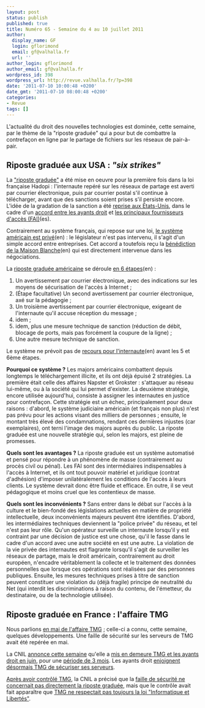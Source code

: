 ```yaml
---
layout: post
status: publish
published: true
title: Numéro 65 - Semaine du 4 au 10 juillet 2011
author:
  display_name: GF
  login: gflorimond
  email: gf@valhalla.fr
  url: ''
author_login: gflorimond
author_email: gf@valhalla.fr
wordpress_id: 398
wordpress_url: http://revue.valhalla.fr/?p=398
date: '2011-07-10 10:00:48 +0200'
date_gmt: '2011-07-10 08:00:48 +0200'
categories:
- Revue
tags: []
---
```

<p>L'actualité du droit des nouvelles technologies est dominée, cette semaine, par le thème de la "riposte graduée" qui a pour but de combattre la contrefaçon en ligne par le partage de fichiers sur les réseaux de pair-à-pair.</p>
<h2>Riposte graduée aux USA : <i>"six strikes"</i></h2>
<p>La <a href="http://pro.clubic.com/legislation-loi-internet/telechargement-illegal/actualite-434068-confirmation-riposte-graduee-etats-unis.html">"riposte graduée"</a> a été mise en oeuvre pour la première fois dans la loi française Hadopi : l'internaute repéré sur les réseaux de partage est averti par courrier électronique, puis par courrier postal s'il continue à télécharger, avant que des sanctions soient prises s'il persiste encore. L'idée de la gradation de la sanction a été <a href="http://www.silicon.fr/lindustrie-culturelle-americaine-fait-sa-hadopi-55891.html">reprise aux États-Unis</a>, dans le cadre d'un <a href="http://www.zdnet.fr/actualites/riposte-graduee-les-principaux-fai-americains-en-policiers-du-copyright-39762348.htm">accord entre les ayants droit</a> et <a href="http://www.elpais.com/articulo/tecnologia/mayores/companias/telefonia/EE/UU/penalizaran/piratas/reincidentes/elpeputec/20110707elpeputec_7/Tes">les principaux fournisseurs d'accès (FAI)</a><span class="lang">(es)</span>.</p>
<p>Contrairement au système français, qui repose sur une loi, <a href="http://www.nytimes.com/2011/07/08/technology/to-slow-piracy-internet-providers-ready-penalties.html">le système américain est privé</a><span class="lang">(en)</span> : le législateur n'est pas intervenu, il s'agit d'un simple accord entre entreprises. Cet accord a toutefois reçu la <a href="http://arstechnica.com/tech-policy/news/2011/07/white-house-we-win-the-future-by-making-isps-into-copyright-enforcers.ars">bénédiction de la Maison Blanche</a><span class="lang">(en)</span> qui est directement intervenue dans les négociations.</p>
<p>La <a href="http://www.pcinpact.com/actu/news/64551-riposte-graduee-hadopi-etatsunis-six-etapes.htm">riposte graduée américaine</a> se déroule <a href="http://arstechnica.com/tech-policy/news/2011/07/major-isps-agree-to-six-strikes-copyright-enforcement-plan.ars">en 6 étapes</a><span class="lang">(en)</span> :</p>
<ol>
<li />Un avertissement par courrier électronique, avec des indications sur les moyens de sécurisation de l'accès à Internet ;
<li />(Étape facultative) Un second avertissement par courrier électronique, axé sur la pédagogie ;
<li />Un troisième avertissement par courrier électronique, exigeant de l'internaute qu'il accuse réception du message ;
<li />idem ;
<li />idem, plus une mesure technique de sanction (réduction de débit, blocage de ports, mais pas forcément la coupure de la ligne) ;
<li />Une autre mesure technique de sanction.
</ol>
<p>Le système ne prévoit pas de <a href="http://arstechnica.com/tech-policy/news/2011/07/the-six-ways-you-can-appeal-the-new-copyright-alerts.ars">recours pour l'internaute</a><span class="lang">(en)</span> avant les 5 et 6ème étapes.</p>
<p><b>Pourquoi ce système ?</b> Les majors américains combattent depuis longtemps le téléchargement illicite, et ils ont déjà épuisé 2 stratégies. La première était celle des affaires Napster et Grokster : s'attaquer au réseau lui-même, ou à la société qui lui permet d'exister. La deuxième stratégie, encore utilisée aujourd'hui, consiste à assigner les internautes en justice pour contrefaçon. Cette stratégie est un échec, principalement pour deux raisons : d'abord, le système judiciaire américain (et français non plus) n'est pas prévu pour les actions visant des milliers de personnes ; ensuite, le montant très élevé des condamnations, rendant ces dernières injustes (car exemplaires), ont terni l'image des majors auprès du public. La riposte graduée est une nouvelle stratégie qui, selon les majors, est pleine de promesses.</p>
<p><b>Quels sont les avantages ?</b> La riposte graduée est un système automatisé et pensé pour répondre à un phénomène de masse (contrairement au procès civil ou pénal). Les FAI sont des intermédiaires indispensables à l'accès à Internet, et ils ont tout pouvoir matériel et juridique (contrat d'adhésion) d'imposer unilatéralement les conditions de l'accès à leurs clients. Le système devrait donc être fluide et efficace. En outre, il se veut pédagogique et moins cruel que les contentieux de masse.</p>
<p><b>Quels sont les inconvénients ?</b> Sans entrer dans le débat sur l'accès à la culture et le bien-fondé des législations actuelles en matière de propriété intellectuelle, deux inconvénients majeurs peuvent être identifiés. D'abord, les intermédiaires techniques deviennent la "police privée" du réseau, et tel n'est pas leur rôle. Qu'un opérateur surveille un internaute lorsqu'il y est contraint par une décision de justice est une chose, qu'il le fasse dans le cadre d'un accord avec une autre société en est une autre. La violation de la vie privée des internautes est flagrante lorsqu'il s'agit de surveiller les réseaux de partage, mais le droit américain, contrairement au droit européen, n'encadre véritablement la collecte et le traitement des données personnelles que lorsque ces opérations sont réalisées par des personnes publiques. Ensuite, les mesures techniques prises à titre de sanction peuvent constituer une violation du (déjà fragile) principe de neutralité du Net (qui interdit les discriminations à raison du contenu, de l'émetteur, du destinataire, ou de la technologie utilisée).</p>
<h2>Riposte graduée en France : l'affaire TMG</h2>
<p>Nous parlions <a href="http://revue.valhalla.fr/numeros/58/">en mai de l'affaire TMG</a> ; celle-ci a connu, cette semaine, quelques développements. Une faille de sécurité sur les serveurs de TMG avait été repérée en mai. </p>
<p>La CNIL <a href="http://www.numerama.com/magazine/19269-hadopi-la-cnil-met-en-demeure-tmg-et-les-ayants-droit.html">annonce cette semaine</a> qu'elle a <a href="http://www.silicon.fr/piratage-tmg-mis-en-demeure-par-la-cnil-55806.html">mis en demeure TMG et les ayants droit en juin</a>, pour une <a href="http://abonnes.lemonde.fr/technologies/article/2011/07/06/reponse-graduee-la-cnil-annonce-des-mises-en-demeure_1545620_651865.html">période de 3 mois</a>. Les ayants droit <a href="http://www.numerama.com/magazine/19285-hadopi-les-ayants-droit-enjoignent-tmg-de-mieux-securiser.html">enjoignent désormais TMG de sécuriser ses serveurs</a>.</p>
<p><a href="http://www.zdnet.fr/actualites/hadopi-l-insuffisance-de-la-securite-du-dispositif-revelee-par-la-cnil-39762288.htm#xtor=123456">Après avoir contrôlé TMG</a>, la CNIL a précisé que la <a href="http://www.cnil.fr/nc/la-cnil/actu-cnil/article/article/precisions-concernant-le-controle-tmg/">faille de sécurité ne concernait pas directement la riposte graduée</a>, mais que le contrôle avait fait apparaître que <a href="http://pro.clubic.com/legislation-loi-internet/cnil/actualite-433524-cnil-demeure-societe-tmg.html">TMG ne respectait pas toujours la loi "Informatique et Libertés"</a>.</p>
